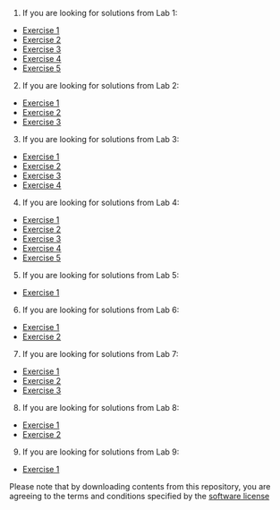 1. If you are looking for solutions from Lab 1:
  - <a href='/Lab1/Exercise1.py' download>Exercise 1</a>
  - <a href='/Lab1/Exercise2.py' download>Exercise 2</a>
  - <a href='/Lab1/Exercise3.py' download>Exercise 3</a>
  - <a href='/Lab1/Exercise4.py' download>Exercise 4</a>
  - <a href='/Lab1/Exercise5.py' download>Exercise 5</a>
2. If you are looking for solutions from Lab 2:
  - <a href='/Lab2/exercise1.py' download>Exercise 1</a>
  - <a href='/Lab2/exercise2.py' download>Exercise 2</a>
  - <a href='/Lab2/exercise3.py' download>Exercise 3</a>
3. If you are looking for solutions from Lab 3:
  - <a href='/Lab3/exercise1.py' download>Exercise 1</a>
  - <a href='/Lab3/exercise2.py' download>Exercise 2</a>
  - <a href='/Lab3/exercise3.py' download>Exercise 3</a>
  - <a href='/Lab3/exercise4.py' download>Exercise 4</a>
4. If you are looking for solutions from Lab 4:
  - <a href='/Lab4/exercise1.py' download>Exercise 1</a>
  - <a href='/Lab4/exercise2.py' download>Exercise 2</a>
  - <a href='/Lab4/exercise3.py' download>Exercise 3</a>
  - <a href='/Lab4/exercise4.py' download>Exercise 4</a>
  - <a href='/Lab4/exercise5.py' download>Exercise 5</a>
5. If you are looking for solutions from Lab 5:
  - <a href='/Lab5/exercise1.py' download>Exercise 1</a>
6. If you are looking for solutions from Lab 6:
  - <a href='/Lab6/exercise1.py' download>Exercise 1</a>
  - <a href='/Lab6/exercise2.py' download>Exercise 2</a>
7. If you are looking for solutions from Lab 7:
  - <a href='/Lab7/exercise1.py' download>Exercise 1</a>
  - <a href='/Lab7/exercise2.py' download>Exercise 2</a>
  - <a href='/Lab7/exercise3.py' download>Exercise 3</a>
8. If you are looking for solutions from Lab 8:
  - <a href='/Lab8/exercise1.py' download>Exercise 1</a>
  - <a href='/Lab8/exercise2.py' download>Exercise 2</a>
9. If you are looking for solutions from Lab 9:
  - <a href='/Lab9/exercise1.py' download>Exercise 1</a>

Please note that by downloading contents from this repository, you are agreeing to the terms and conditions specified by the <a href='/LICENSE' download>software license</a>
